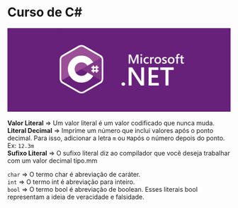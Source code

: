 # Curso de C#

<img src="C Sharp.png">

<b>Valor Literal</b> => Um valor literal é um valor codificado que nunca muda.<br>
<b>Literal Decimal</b> => Imprime um número que inclui valores após o ponto decimal. Para isso, adicionar a letra `m` ou `M`após o número depois do ponto. Ex: `12.3m`<br>
<b>Sufixo Literal</b> => O sufixo literal diz ao compilador que você deseja trabalhar com um valor decimal tipo.mm<br>

`char` => O termo char é abreviação de caráter.<br>
`int` => O termo int é abreviação para inteiro.<br>
`bool` => O termo bool é abreviação de boolean. Esses literais bool representam a ideia de veracidade e falsidade.<br>
